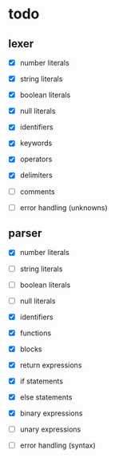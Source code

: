 # todo

## lexer
- [x] number literals
- [x] string literals
- [x] boolean literals
- [x] null literals

- [x] identifiers
- [x] keywords

- [x] operators
- [x] delimiters

- [ ] comments
- [ ] error handling (unknowns)

## parser
- [x] number literals
- [ ] string literals
- [ ] boolean literals
- [ ] null literals

- [x] identifiers

- [x] functions
- [x] blocks
- [x] return expressions

- [x] if statements
- [x] else statements

- [x] binary expressions
- [ ] unary expressions

- [ ] error handling (syntax)